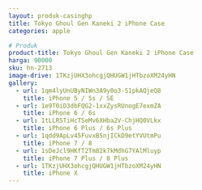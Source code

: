 ```yaml
---
layout: produk-casinghp
title: Tokyo Ghoul Gen Kaneki 2 iPhone Case
categories: apple

# Produk
product-title: Tokyo Ghoul Gen Kaneki 2 iPhone Case
harga: 90000
sku: hn-2713
image-drive: 1TKzjUHX3ohcgjQHUGW1jHTbzoXM24yHN
gallery:
  - url: 1qm4lyUnUByNIWn3A9y0o3-S1pkAQjeQ8
    title: iPhone 5 / 5s / SE
  - url: 1e9T0iD3dbFQG2-1xxZysRUnogE7exmZA
    title: iPhone 6 / 6s
  - url: 1tLLR5TiHcTSeMv6XHba2V-ChjHQ0VLkx
    title: iPhone 6 Plus / 6s Plus
  - url: 1qdd9ApLv45FuvxB5njICkD9etYVUtmPu
    title: iPhone 7 / 8
  - url: 1sDeJcl9HKfT2Tm82k7kMdhG7YAlMluyp
    title: iPhone 7 Plus / 8 Plus
  - url: 1TKzjUHX3ohcgjQHUGW1jHTbzoXM24yHN
    title: iPhone X
---
```

